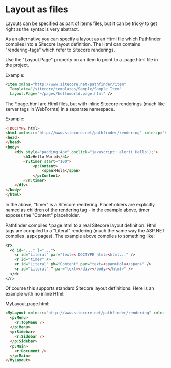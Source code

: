 # Layout as files
Layouts can be specified as part of items files, but it can be tricky to get right as the syntax is very abstract.

As an alternative you can specify a layout as an Html file which Pathfinder compiles into a Sitecore layout definition.
The Html can contains "rendering-tags" which refer to Sitecore renderings.

Use the "Layout.Page" property on an item to point to a .page.html file in the project.

Example:
```xml
<Item xmlns="http://www.sitecore.net/pathfinder/item" 
  Template="/sitecore/templates/Sample/Sample Item" 
  Layout.Page="~/pages/helloworld.page.html" />
```

The *.page.html are Html files, but with inline Sitecore renderings (much like server tags in WebForms) in a separate namespace.

Example: 
```html
<!DOCTYPE html>
<html xmlns:r="http://www.sitecore.net/pathfinder/rendering" xmlns:p="http://www.sitecore.net/pathfinder/placeholder">
<head>
</head>
<body>
    <div style="padding:4px" onclick="javascript: alert('Hello');">
        <h1>Hello World</h1>
        <r:timer start="100">
            <p:Content>
                <span>Hola</span>
            </p:Content>
        </r:timer>
    </div>
</body>
</html>
```

In the above, "timer" is a Sitecore rendering. Placeholders are  explicitly named as children of the rendering tag - 
in the example above, timer exposes the "Content" placeholder.

Pathfinder compiles *.page.html to a real Sitecore layout definition. Html tags are compiled to a "Literal"
rendering (much the same way the ASP.NET compiles .aspx pages).
The example above compiles to something like:

```xml
<r>
  <d id="..." l="...">
    <r id="Literal" par="text=<!DOCTYPE html><html..." />
    <r id="timer" />
    <r id="Literal" ph="Content" par="text=<span>Hola</span>" />
    <r id="Literal" " par="text=</div></body></html>" />
  </d>
</r>
```

Of course this supports standard Sitecore layout definitions. Here is an example with no inline Html:

MyLayout.page.html:
```html
<MyLayout xmlns:r="http://www.sitecore.net/pathfinder/rendering" xmlns:p="http://www.sitecore.net/pathfinder/placeholder">
  <p:Menu>
    <r:TopMenu />
  </p:Menu>
  <p:Sidebar>
    <r:Sidebar />
  </p:Sidebar>
  <p:Main>
    <r:Document />
  </p:Main>
</MyLayout>
```

